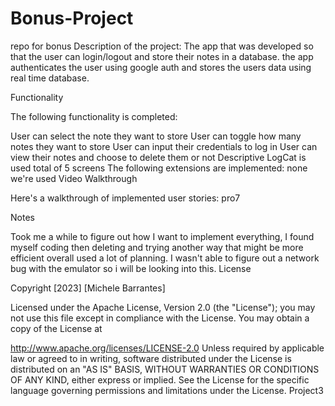 # Bonus-Project
repo for bonus
Description of the project: The app that was developed so that the user can login/logout and store their notes in a database. the app authenticates the user using google auth and stores the users data using real time database.

Functionality

The following functionality is completed:

User can select the note they want to store
User can toggle how many notes they want to store
User can input their credentials to log in
User can view their notes and choose to delete them or not
Descriptive LogCat is used
total of 5 screens The following extensions are implemented:
none we're used Video Walkthrough

Here's a walkthrough of implemented user stories: pro7

Notes

Took me a while to figure out how I want to implement everything, I found myself coding then deleting and trying another way that might be more efficient overall used a lot of planning. I wasn't able to figure out a network bug with the emulator so i will be looking into this. License

Copyright [2023] [Michele Barrantes]

Licensed under the Apache License, Version 2.0 (the "License"); you may not use this file except in compliance with the License. You may obtain a copy of the License at

http://www.apache.org/licenses/LICENSE-2.0
Unless required by applicable law or agreed to in writing, software distributed under the License is distributed on an "AS IS" BASIS, WITHOUT WARRANTIES OR CONDITIONS OF ANY KIND, either express or implied. See the License for the specific language governing permissions and limitations under the License. Project3
